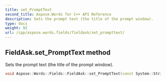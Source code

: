 ```yaml
---
title: set_PromptText
second_title: Aspose.Words for C++ API Reference
description: Sets the prompt text (the title of the prompt window). 
type: docs
weight: 92
url: /cpp/aspose.words.fields/fieldask/set_prompttext/
---
```

## FieldAsk.set_PromptText method


Sets the prompt text (the title of the prompt window).

```cpp
void Aspose::Words::Fields::FieldAsk::set_PromptText(const System::String &value)
```

